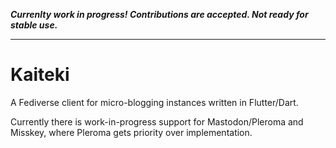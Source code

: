 ***Currenlty work in progress! Contributions are accepted. Not ready for stable use.***

---


# Kaiteki

A Fediverse client for micro-blogging instances written in Flutter/Dart.

Currently there is work-in-progress support for Mastodon/Pleroma and Misskey, where Pleroma gets priority over implementation.
